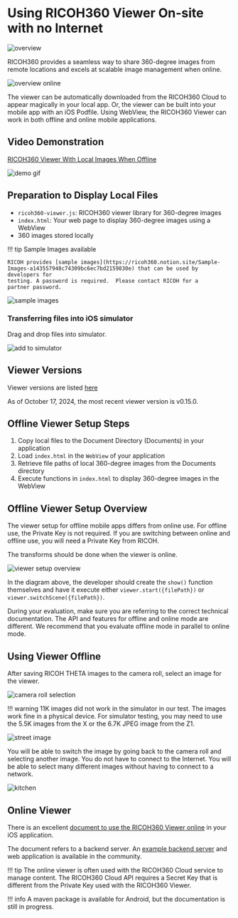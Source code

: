 # Using RICOH360 Viewer On-site with no Internet

![overview](images/overview_offline.png)

RICOH360 provides a seamless way to share 360-degree images from remote locations
and excels at scalable image management when online.

![overview online](images/overview_online.png)

The viewer can be automatically downloaded from the RICOH360 Cloud to appear
magically in your local app.  Or, the viewer can be built into your mobile
app with an iOS Podfile.  Using WebView, the RICOH360 Viewer can work in both
offline and online mobile applications.

## Video Demonstration

[RICOH360 Viewer With Local Images When Offline](https://youtu.be/0sTO38q53Ro)

![demo gif](images/ricoh360_viewer_local_file_demo.gif)

## Preparation to Display Local Files

* `ricoh360-viewer.js`: RICOH360 viewer library for 360-degree images
* `index.html`: Your web page to display 360-degree images using a WebView
* 360 images stored locally

!!! tip Sample Images available

    RICOH provides [sample images](https://ricoh360.notion.site/Sample-Images-a143557948c74309bc6ec7bd2159830e) that can be used by developers for
    testing. A password is required.  Please contact RICOH for a
    partner password.

![sample images](images/sample_images.png)

### Transferring files into iOS simulator

Drag and drop files into simulator.

![add to simulator](images/simulator/add_images_to_simulator.png)

## Viewer Versions

Viewer versions are listed [here](https://ricoh360.notion.site/Release-Notes-a3f8cdc266de4bd38411f5a032d5b673)

As of October 17, 2024, the most recent viewer version is v0.15.0.

## Offline Viewer Setup Steps

1. Copy local files to the Document Directory (Documents) in your application
1. Load `index.html` in the `WebView` of your application
1. Retrieve file paths of local 360-degree images from the Documents directory
1. Execute functions in `index.html` to display 360-degree images in the WebView

## Offline Viewer Setup Overview

The viewer setup for offline mobile apps  differs from online use.
For offline use, the Private Key is not required.  If you are
switching between online and offline use, you will need a Private Key
from RICOH.

The transforms should be done when the viewer is online.

![viewer setup overview](images/viewer_setup.png)

In the diagram above, the developer should create the `show()` function themselves
and have it execute either `viewer.start({filePath})` or `viewer.switchScene({filePath})`.

During your evaluation, make sure you are referring to the correct
technical documentation.  The API and features for offline and online mode are different.
We recommend that you evaluate offline mode in parallel to online mode.

## Using Viewer Offline

After saving RICOH THETA images to the camera roll, select an image
for the viewer. 

![camera roll selection](images/simulator/cameraroll.png)

!!! warning
    11K images did not work in the simulator in our test. The images work
    fine in a physical device. For simulator testing, you may need to use
    the 5.5K images from the X or the 6.7K JPEG image from the Z1.

![street image](images/simulator/street.png)

You will be able to switch the image by going back to the camera
roll and selecting another image.  You do not have to connect to
the Internet.  You will be able to select many different images
without having to connect to a network.

![kitchen](images/simulator/kitchen.png)

## Online Viewer

There is an excellent [document to use the RICOH360 Viewer online](https://ricoh360.notion.site/Integrate-RICOH360-Viewer-into-your-own-iOS-application-ed538328fd4f449ca9c0081792854d71)
in your iOS application.

The document refers to a backend server. An [example backend server](https://github.com/theta360developers/oppkey-ricoh-viewer-demo-basic) and web application is
available in the community.

!!! tip
    The online viewer is often used with the RICOH360 Cloud service to manage content.
    The RICOH360 Cloud API requires a Secret Key that is different from the Private
    Key used with the RICOH360 Viewer.

!!! info
    A maven package is available for Android, but the documentation is still
    in progress.

